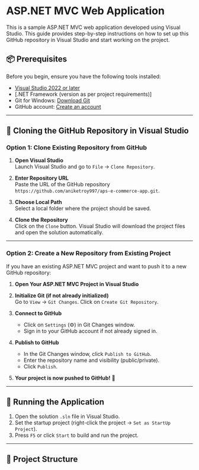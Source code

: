 # ASP.NET MVC Web Application

This is a sample ASP.NET MVC web application developed using Visual Studio. This guide provides step-by-step instructions on how to set up this GitHub repository in Visual Studio and start working on the project.

## 📦 Prerequisites

Before you begin, ensure you have the following tools installed:

- [Visual Studio 2022 or later](https://visualstudio.microsoft.com/)
- [.NET Framework (version as per project requirements)]
- Git for Windows: [Download Git](https://git-scm.com/download/win)
- GitHub account: [Create an account](https://github.com/join)

---

## 🚀 Cloning the GitHub Repository in Visual Studio

### Option 1: Clone Existing Repository from GitHub

1. **Open Visual Studio**  
   Launch Visual Studio and go to `File` → `Clone Repository`.

2. **Enter Repository URL**  
   Paste the URL of the GitHub repository `https://github.com/aniketroy997/aps-e-commerce-app.git`.

3. **Choose Local Path**  
   Select a local folder where the project should be saved.

4. **Clone the Repository**  
   Click on the `Clone` button. Visual Studio will download the project files and open the solution automatically.

---

### Option 2: Create a New Repository from Existing Project

If you have an existing ASP.NET MVC project and want to push it to a new GitHub repository:

1. **Open Your ASP.NET MVC Project in Visual Studio**

2. **Initialize Git (if not already initialized)**  
   Go to `View` → `Git Changes`. Click on `Create Git Repository`.

3. **Connect to GitHub**  
   - Click on `Settings` (⚙️) in Git Changes window.
   - Sign in to your GitHub account if not already signed in.

4. **Publish to GitHub**
   - In the Git Changes window, click `Publish to GitHub`.
   - Enter the repository name and visibility (public/private).
   - Click `Publish`.

5. **Your project is now pushed to GitHub!** 🎉

---

## 🔧 Running the Application

1. Open the solution `.sln` file in Visual Studio.
2. Set the startup project (right-click the project → `Set as StartUp Project`).
3. Press `F5` or click `Start` to build and run the project.

---

## 📁 Project Structure


